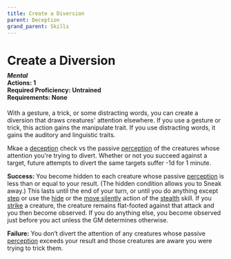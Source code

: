 ```yaml
---
title: Create a Diversion
parent: Deception
grand_parent: Skills
---
```


# Create a Diversion

<div style="margin-top:-10px;"></div>

#### *Mental*<br>**Actions:** 1<br>**Required Proficiency:** Untrained<br>**Requirements:** None
With a gesture, a trick, or some distracting words, you can create a diversion that draws creatures' attention elsewhere. If you use a gesture or trick, this action gains the manipulate trait. If you use distracting words, it gains the auditory and linguistic traits.

Mkae a [deception](https://stormchaserroleplaying.com/stormchaserRPG/Skills/Deception/) check vs the passive [perception](https://stormchaserroleplaying.com/stormchaserRPG/General/Perception/) of the creatures whose attention you're trying to divert. Whether or not you succeed against a target, future attempts to divert the same targets suffer -1d for 1 minute.

**Success:** You become hidden to each creature whose passive [perception](https://stormchaserroleplaying.com/stormchaserRPG/General/Perception/) is less than or equal to your result. (The hidden condition allows you to Sneak away.) This lasts until the end of your turn, or until you do anything except [step](https://stormchaserroleplaying.com/stormchaserRPG/Combat/Moves/Step/) or use the [hide](https://stormchaserroleplaying.com/stormchaserRPG/Skills/Stealth/Hide/) or the [move silently](https://stormchaserroleplaying.com/stormchaserRPG/Skills/Stealth/Move/) action of the [stealth](https://stormchaserroleplaying.com/stormchaserRPG/Skills/Stealth/) skill. If you [strike](https://stormchaserroleplaying.com/stormchaserRPG/Combat/Actions/Strike/) a creature, the creature remains flat-footed against that attack and you then become observed. If you do anything else, you become observed just before you act unless the GM determines otherwise.

**Failure:** You don’t divert the attention of any creatures whose passive [perception](https://stormchaserroleplaying.com/stormchaserRPG/General/Perception/) exceeds your result and those creatures are aware you were trying to trick them.
